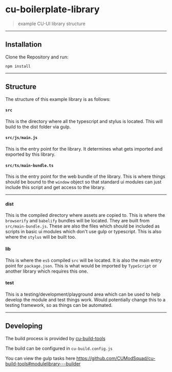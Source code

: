 cu-boilerplate-library
======================

> example CU-UI library structure

---

Installation
------------

Clone the Repository and run:

```
npm install
```

---


Structure
---------

The structure of this example library is as follows:

#### `src`

This is the directory where all the typescript and stylus is located.
This will build to the dist folder via gulp.

#### `src/js/main.js`

This is the entry point for the library. It determines what gets imported and exported by this library.

#### `src/ts/main-bundle.ts`

This is the entry point for the web bundle of the library. This is where things should be bound to the `window` object
so that standard ui modules can just include this script and get access to the library.

---

#### dist

This is the compiled directory where assets are copied to.
This is where the `browserify` and `babelify` bundles will be located. They are built from `src/main-bundle.js`.
These are also the files which should be included as scripts in basic ui modules which don't use gulp or typescript.
This is also where the `stylus` will be built too.

#### lib

This is where the `es5` compiled `src` will be located. It is also the main entry point for `package.json`.
This is what would be imported by `TypeScript` or another library which requires this one.

#### test

This is a testing/development/playground area which can be used to help develop the module and test things work.
Would potentially change this to a testing framework, so as things can be automated.


---

Developing
----------

The build process is provided by [cu-build-tools](https://github.com/CUModSquad/cu-build-tools#modulelibrary---builder)

The build can be configured in `cu-build.config.js`

You can view the gulp tasks here https://github.com/CUModSquad/cu-build-tools#modulelibrary---builder
